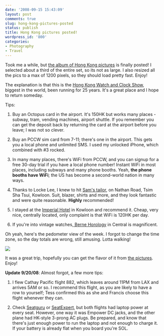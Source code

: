 ```yaml
---
date: '2008-09-15 15:43:09'
layout: post
comments: true
slug: hong-kong-pictures-posted
status: publish
title: Hong Kong pictures posted!
wordpress_id: '800'
categories:
- Photography
- Travel
---
```


Took me a while, but [the album of Hong Kong pictures](http://www.phfactor.net/pics/HongKong/) is finally posted! I selected about a third of the entire set, so its not as large. I also resized all the pics to a max of 1200 pixels, so they should load pretty fast. Enjoy!

The explanation is that this is the [Hong Kong Watch and Clock Show](http://www.hktdc.com/), biggest in the world, been running for 25 years. It's a great place and I hope to return someday.

Tips:



	
  1. Buy an Octopus card in the airport. It's 150HK but works many places - subway, tram, vending machines, airport shuttle. If you remember you can get the deposit back by returning the card at the airport before you leave; I was not so clever.

	
  2. Buy an PCCW sim card from 7-11; there's one in the airport. This gets you a local phone and unlimited SMS. I used my unlocked iPhone, which combined with #3 rocked.

	
  3. In many many places, there's WiFi from PCCW, and you can signup for a free 30-day trial if you have a local phone number! Instant WiFi in most places, including subways and many phone booths. Yeah, **the phone booths have WiFi**; the US has become a second-world nation in many ways.

	
  4. Thanks to Locke Lee, I knew to hit [Sam's tailor](http://www.samstailor.biz/), on Nathan Road, Tsim Sha Tsui, Kowloon. Suit, blazer, shirts and more, and they look fantastic and were quite reasonable. **Highly** recommended!

	
  5. I stayed at the [Imperial Hotel](http://www.hotelclub.net/hotel.reservations/The_Imperial_Hotel_Hong_Kong.htm) in Kowloon and recommend it. Cheap, very nice, centrally located, only complaint is that WiFi is 120HK per day.

	
  6. If you're into vintage watches,[ Berne Horology](http://www.bernehorologytst.com/) in Central is magnificent.




Oh yeah, here's the pedometer view of the week. I forgot to change the time zone, so the day totals are wrong, still amusing. Lotta walking!




[![](http://fnord.phfactor.net/wp-content/uploads/2008/09/picture-41-450x327.png)](http://fnord.phfactor.net/wp-content/uploads/2008/09/picture-41.png)




It was a great trip, hopefully you can get the flavor of it from [the pictures](http://www.phfactor.net/pics/HongKong/). Enjoy!







**Update 9/20/08**: Almost forgot, a few more tips:








	
  1. I flew Cathay Pacific flight 882, which leaves around 11PM from LAX and arrives 5AM or so. I recommend this flight, as you are likely to have a row to yourself; Tess confirmed this as she and Francis choose this flight whenever they can.

	
  2. Check [Seatguru](http://www.seatguru.com/) or [SeatExpert](http://seatexpert.com/), but both flights had laptop power at every seat. However, one way it was Empower DC jacks, and the other plane had HK-style 3-prong AC plugs. Be prepared, and know that there's just enough power to run the laptop and not enough to charge it. If your battery is already flat when you board you're SOL.



